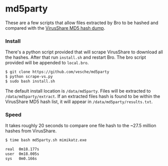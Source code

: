 # md5party

These are a few scripts that allow files extracted by Bro to be hashed and compared with the [VirusShare MD5 hash dump](https://virusshare.com).

### Install

There's a python script provided that will scrape VirusShare to download all the hashes. After that run `install.sh` and restart Bro. The bro script provided will be appended to `local.bro`.

```bash
$ git clone https://github.com/vesche/md5party
$ python scrape-vs.py
$ sudo bash install.sh
```

The default install location is `/data/md5party`. Files will be extracted to `/data/md5party/extract`. If an extracted files hash is found to be within the VirusShare MD5 hash list, it will appear in `/data/md5party/results.txt`.

### Speed

It takes roughly 20 seconds to compare one file hash to the ~27.5 million hashes from VirusShare.

```bash
$ time bash md5party.sh mimikatz.exe

real  0m18.177s
user  0m18.005s
sys   0m0.166s
```
